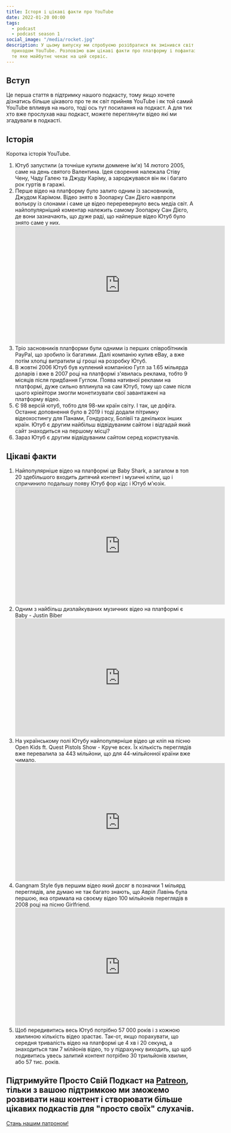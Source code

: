 ```yaml
---
title: Історя і цікаві факти про YouTube
date: 2022-01-20 00:00
tags:
  - podcast
  - podcast season 1
social_image: "/media/rocket.jpg"
description: У цьому випуску ми спробуємо розібратися як змінився світ з
  приходом YouTube. Розповімо вам цікаві факти про платформу і пофантазуємо про
  те яке майбутнє чекає на цей сервіс.
---
```


## Вступ

Це перша стаття в підтримку нашого подкасту, тому якщо хочете дізнатись більше цікавого про те як світ прийняв YouTube і як той самий YouTube впливув на нього, тоді ось тут посилання на подкаст. А для тих хто вже прослухав наш подкаст, можете переглянути відео які ми згадували в подкасті.

## Історія

Коротка історія YouTube.

1. Ютуб запустили (а точніше купили доммене ім'я) 14 лютого 2005, саме на день святого Валентина. Ідея сворення належала Стіву Чену, Чаду Галею та Джуду Каріму, а зароджувався він як і багато рок гуртів в гаражі.
2. Перше відео на платформу було залито одним із засновників, Джудом Карімом. Відео знято в Зоопарку Сан Дієго навпроти вольєру із слонами і саме це відео переревернуло весь медіа світ. А найпопулярніший коментар належить самому Зоопарку Сан Дієго, де вони зазначають, що дуже раді, що найперше відео Ютуб було знято саме у них. <iframe width="560" height="315" src="https://www.youtube.com/embed/jNQXAC9IVRw" title="YouTube video player" frameborder="0" allow="accelerometer; autoplay; clipboard-write; encrypted-media; gyroscope; picture-in-picture" allowfullscreen></iframe>
3. Тріо засновників платформи були одними із перших співробітників PayPal, що зробило їх багатими. Далі компанію купив eBay, а вже потім хлопці витратили ці гроші на розробку Ютуб.
4. В жовтні 2006 Ютуб був куплений компанією Гугл за 1.65 мільярда доларів і вже в 2007 році на платформі з'явилась реклама, тобто 9 місяців після придбання Гуглом. Поява нативної реклами на платформі, дуже сильно вплинула на сам Ютуб, тому що саме після цього кріейтори змогли монетизувати свої завантажені на платформу відео.
5. Є 98 версій ютуб, тобто для 98-ми країн світу. І так, це дофіга. Останнє доповнення було в 2019 і тоді додали пітримку відеохостингу для Панами, Гондурасу, Болівії та декількох інших країн. Ютуб є другим найбільш відвідуваним сайтом і відгадай який сайт знаходиться на першому місці?
6. Зараз Ютуб є другим відвідуваним сайтом серед користувачів.

## Цікаві факти

1. Найпопулярніше відео на платформі це Baby Shark, а загалом в топ 20 здебільшого входить дитячий контент і музичні кліпи, що і спричинило подальшу появу Ютуб фор кідс і Ютуб м'юзік. <iframe width="560" height="315" src="https://www.youtube.com/embed/XqZsoesa55w" title="YouTube video player" frameborder="0" allow="accelerometer; autoplay; clipboard-write; encrypted-media; gyroscope; picture-in-picture" allowfullscreen></iframe>
2. Одним з найбільш дизлайкуваних музичних відео на платформі є Baby - Justin Biber <iframe width="560" height="315" src="https://www.youtube.com/embed/kffacxfA7G4" title="YouTube video player" frameborder="0" allow="accelerometer; autoplay; clipboard-write; encrypted-media; gyroscope; picture-in-picture" allowfullscreen></iframe>
3. На українському полі Ютубу найпопулярніше відео це кліп на пісню Open Kids ft. Quest Pistols Show - Круче всех. Їх кількість переглядів вже перевалила за 443 мільйони, що для 44-мільйонної країни вже чимало. <iframe width="560" height="315" src="https://www.youtube.com/embed/eCkBdziK5RM" title="YouTube video player" frameborder="0" allow="accelerometer; autoplay; clipboard-write; encrypted-media; gyroscope; picture-in-picture" allowfullscreen></iframe>
4. Gangnam Style був першим відео який досяг в позначки 1 мільярд переглядів, але думаю не так багато знають, що Авріл Лавінь була першою, яка отримала на своєму відео 100 мільйонів переглядів в 2008 році на пісню Girlfriend. <iframe width="560" height="315" src="https://www.youtube.com/embed/Bg59q4puhmg" title="YouTube video player" frameborder="0" allow="accelerometer; autoplay; clipboard-write; encrypted-media; gyroscope; picture-in-picture" allowfullscreen></iframe>
5. Щоб передивитись весь Ютуб потрібно 57 000 років і з кожною хвилиною кількість відео зрастає. Так-от, якщо порахувати, що середня тривалість відео на платформі це 4 хв і 20 секунд, а знаходиться там 7 мілйонів відео, то у підрахунку виходить, що щоб подивитись увесь залитий контент потрібно 30 трильйонів хвилин, або 57 тис. років.

## Підтримуйте Просто Свій Подкаст на [Patreon](https://www.patreon.com/bePatron?u=66578283 "Просто свій патреон"), тільки з вашою підтримкою ми зможемо розвивати наш контент і створювати більше цікавих подкастів для "просто своїх" слухачів.

<a href="https://www.patreon.com/bePatron?u=66578283" data-patreon-widget-type="become-patron-button">Стань нашим патроном!</a><script async src="https://c6.patreon.com/becomePatronButton.bundle.js"></script>

